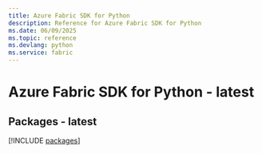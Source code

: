 ```yaml
---
title: Azure Fabric SDK for Python
description: Reference for Azure Fabric SDK for Python
ms.date: 06/09/2025
ms.topic: reference
ms.devlang: python
ms.service: fabric
---
```

# Azure Fabric SDK for Python - latest
## Packages - latest
[!INCLUDE [packages](fabric-index.md)]